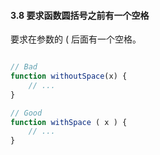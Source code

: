 #### 3.8 要求函数圆括号之前有一个空格
要求在参数的 ( 后面有一个空格。
```javascript

// Bad
function withoutSpace(x) {
    // ...
}

// Good
function withSpace ( x ) {
    // ...
}
```